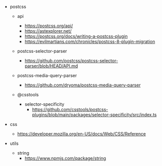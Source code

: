 * postcss

    * api
        * https://postcss.org/api/
        * https://astexplorer.net/
        * https://postcss.org/docs/writing-a-postcss-plugin
        * https://evilmartians.com/chronicles/postcss-8-plugin-migration

    * postcss-selector-parser
        * https://github.com/postcss/postcss-selector-parser/blob/HEAD/API.md

    * postcss-media-query-parser
        * https://github.com/dryoma/postcss-media-query-parser

    * @csstools

        * selector-specificity
            * https://github.com/csstools/postcss-plugins/blob/main/packages/selector-specificity/src/index.ts

* css
    * https://developer.mozilla.org/en-US/docs/Web/CSS/Reference

* utils

    * string
        * https://www.npmjs.com/package/string